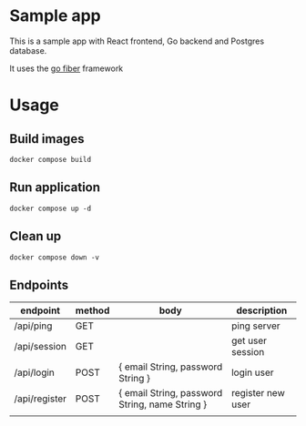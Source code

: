 # Sample app

This is a sample app with React frontend, Go backend and Postgres database.

It uses the [go fiber](https://github.com/gofiber/fiber) framework

# Usage

## Build images

```
docker compose build
```

## Run application

```
docker compose up -d
```

## Clean up

```
docker compose down -v
```

## Endpoints

| endpoint      | method | body                                           | description       |
| ------------- | ------ | ---------------------------------------------- | ----------------- |
| /api/ping     | GET    |                                                | ping server       |
| /api/session  | GET    |                                                | get user session  |
| /api/login    | POST   | { email String, password String }              | login user        |
| /api/register | POST   | { email String, password String, name String } | register new user |
|               |        |                                                |                   |
